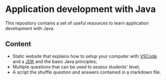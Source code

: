 # Application development with Java

This repository contains a set of useful resources to learn application development with Java.

## Content

- Static website that explains how to setup your computer with [VSCode](https://code.visualstudio.com/) and a [JDK](https://openjdk.org/) and the basic Java principles;
- Multiple questions that can be used to assess students' level;
- A script the shuffle question and answers contained in a markdown file.
